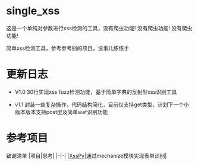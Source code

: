 # single_xss
这是一个单纯对参数进行xss检测的工具，没有爬虫功能!  没有爬虫功能!  没有爬虫功能!

简单xss检测工具，参考参考别的项目，没事儿练练手


# 更新日志

* V1.0 30行实现xss fuzz检测功能，基于简单字典的反射型xss识别工具

* v1.1 封装一些复杂操作，代码结构简化，目前仅支持get类型，计划下一个小版本版本支持post型及简单waf识别功能

# 参考项目
致谢清单
|项目|思考|
|-|-|
|[XssPy](https://github.com/faizann24/XssPy)|通过mechanize模块实现表单识别|
